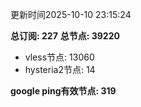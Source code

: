 更新时间2025-10-10 23:15:24

**总订阅: 227**
**总节点: 39220**
- vless节点: 13060
- hysteria2节点: 14

**google ping有效节点: 319**
